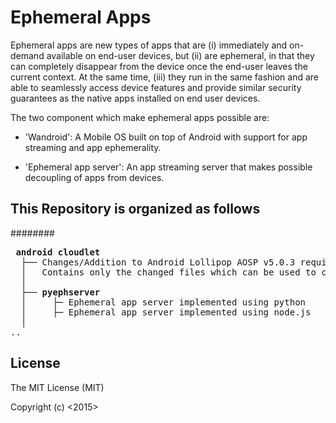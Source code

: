 Ephemeral Apps
=================
Ephemeral apps are new types of apps that are (i) immediately and on-demand available
on end-user devices, but (ii) are ephemeral, in that they
can completely disappear from the device once the end-user
leaves the current context. At the same time, (iii) they run
in the same fashion and are able to seamlessly access device
features and provide similar security guarantees as the native
apps installed on end user devices.

The two component which make ephemeral apps possible are:

- 'Wandroid': A Mobile OS built on top of Android with support for app streaming and app ephemerality.

- 'Ephemeral app server': An app streaming server that makes possible decoupling of apps from devices.

This Repository is organized as follows
--------------------------------------------
########
<pre>
<b> android cloudlet</b>
  ├── Changes/Addition to Android Lollipop AOSP v5.0.3 required to support app streaming and app ephemerality in android.
  │   Contains only the changed files which can be used to compile your own wandroid. For compiling android please refer: <a href: https://source.android.com/source/building.html="_blank"</a> Compiling android.
  │ 
  ├── <b>pyephserver</b>
  │     ├─ Ephemeral app server implemented using python
  │     ├─ Ephemeral app server implemented using node.js
  │
..
</pre> 

License
---------
The MIT License (MIT)

Copyright (c) <2015> <Ketan Bhardwaj>